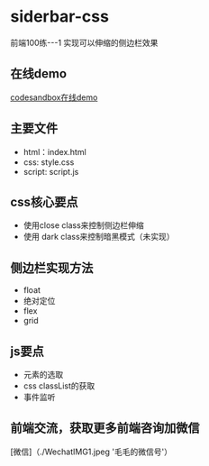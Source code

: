 # siderbar-css
前端100练---1
实现可以伸缩的侧边栏效果
## 在线demo
[codesandbox在线demo](https://codesandbox.io/p/github/tarogege/siderbar-html/draft/elated-stitch?file=%2FREADME.md)
## 主要文件
* html：index.html
* css: style.css
* script: script.js

## css核心要点
* 使用close class来控制侧边栏伸缩
* 使用 dark class来控制暗黑模式（未实现）

## 侧边栏实现方法
* float
* 绝对定位
* flex
* grid

## js要点
* 元素的选取
* css classList的获取
* 事件监听

## 前端交流，获取更多前端咨询加微信
[微信]（./WechatIMG1.jpeg '毛毛的微信号'）
